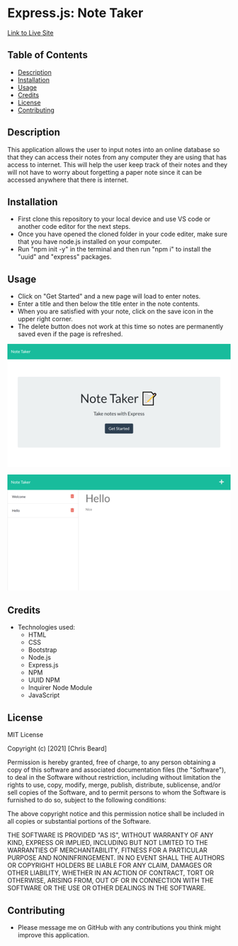 # Express.js: Note Taker

[Link to Live Site](https://agile-lake-65405.herokuapp.com/)

## Table of Contents
- [Description](#description)
- [Installation](#installation)
- [Usage](#usage)
- [Credits](#credits)
- [License](#license)
- [Contributing](#contributing)

## Description

This application allows the user to input notes into an online database so that they can access their notes from any computer they are using that has access to internet. This will help the user keep track of their notes and they will not have to worry about forgetting a paper note since it can be accessed anywhere that there is internet. 

## Installation

  - First clone this repository to your local device and use VS code or another code editor for the next steps. 
  - Once you have opened the cloned folder in your code editer, make sure that you have node.js installed on your computer. 
  - Run "npm init -y" in the terminal and then run "npm i" to install the "uuid" and "express" packages. 

## Usage

  - Click on "Get Started" and a new page will load to enter notes. 
  - Enter a title and then below the title enter in the note contents. 
  - When you are satisfied with your note, click on the save icon in the upper right corner. 
  - The delete button does not work at this time so notes are permanently saved even if the page is refreshed. 
 
  ![Screenshot of Get Started HTML page](.//img/getStartScreenshot.png)

  ![Screenshot of the notes input HTML page](.//img/notesScreenshot.png)

## Credits

- Technologies used:
    - HTML
    - CSS
    - Bootstrap
    - Node.js
    - Express.js
    - NPM
    - UUID NPM
    - Inquirer Node Module
    - JavaScript

## License

MIT License

Copyright (c) [2021] [Chris Beard]

Permission is hereby granted, free of charge, to any person obtaining a copy of this software and associated documentation files (the "Software"), to deal in the Software without restriction, including without limitation the rights to use, copy, modify, merge, publish, distribute, sublicense, and/or sell copies of the Software, and to permit persons to whom the Software is furnished to do so, subject to the following conditions:

The above copyright notice and this permission notice shall be included in all copies or substantial portions of the Software.

THE SOFTWARE IS PROVIDED "AS IS", WITHOUT WARRANTY OF ANY KIND, EXPRESS OR IMPLIED, INCLUDING BUT NOT LIMITED TO THE WARRANTIES OF MERCHANTABILITY, FITNESS FOR A PARTICULAR PURPOSE AND NONINFRINGEMENT. IN NO EVENT SHALL THE AUTHORS OR COPYRIGHT HOLDERS BE LIABLE FOR ANY CLAIM, DAMAGES OR OTHER LIABILITY, WHETHER IN AN ACTION OF CONTRACT, TORT OR OTHERWISE, ARISING FROM, OUT OF OR IN CONNECTION WITH THE SOFTWARE OR THE USE OR OTHER DEALINGS IN THE SOFTWARE.

## Contributing

- Please message me on GitHub with any contributions you think might improve this application. 
